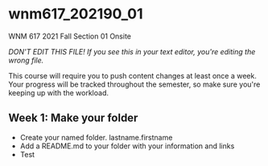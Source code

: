 # wnm617_202190_01
WNM 617 2021 Fall Section 01 Onsite

*DON'T EDIT THIS FILE! If you see this in your text editor, you're editing the wrong file.*

This course will require you to push content changes at least once a week. Your progress will be tracked throughout the semester, so make sure you're keeping up with the workload.

## Week 1: Make your folder

- Create your named folder. lastname.firstname
- Add a README.md to your folder with your information and links
- Test
